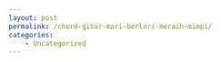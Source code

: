 ```yaml
---
layout: post
permalink: /chord-gitar-mari-berlari-meraih-mimpi/
categories:
    - Uncategorized
---
```


